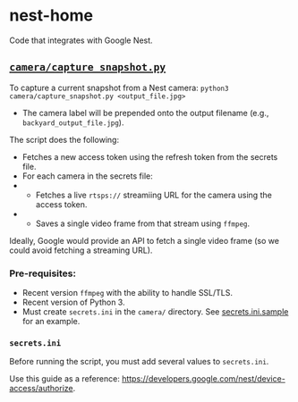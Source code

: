 # nest-home

Code that integrates with Google Nest.

## [`camera/capture_snapshot.py`](camera/capture_snapshot.py)

To capture a current snapshot from a Nest camera: `python3 camera/capture_snapshot.py <output_file.jpg>`
 - The camera label will be prepended onto the output filename (e.g., `backyard_output_file.jpg`).

The script does the following:
- Fetches a new access token using the refresh token from the secrets file.
- For each camera in the secrets file:
- - Fetches a live `rtsps://` streamiing URL for the camera using the access token.
- - Saves a single video frame from that stream using `ffmpeg`.

Ideally, Google would provide an API to fetch a single video frame (so we could avoid fetching a streaming URL).

### Pre-requisites:
- Recent version `ffmpeg` with the ability to handle SSL/TLS.
- Recent version of Python 3.
- Must create `secrets.ini` in the `camera/` directory. See [secrets.ini.sample](camera/secrets.ini.sample) for an example.

### `secrets.ini`

Before running the script, you must add several values to `secrets.ini`. 

Use this guide as a reference: https://developers.google.com/nest/device-access/authorize.

